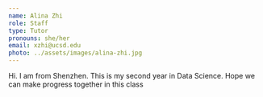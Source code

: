 ```yaml
---
name: Alina Zhi
role: Staff
type: Tutor
pronouns: she/her
email: xzhi@ucsd.edu
photo: ../assets/images/alina-zhi.jpg
---
```

Hi. I am from Shenzhen. This is my second year in Data Science. Hope we can make progress together in this class